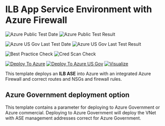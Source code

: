 # ILB App Service Environment with Azure Firewall

![Azure Public Test Date](https://azurequickstartsservice.blob.core.windows.net/badges/App-Service-Environment-AzFirewall/PublicLastTestDate.svg)
![Azure Public Test Result](https://azurequickstartsservice.blob.core.windows.net/badges/App-Service-Environment-AzFirewall/PublicDeployment.svg)

![Azure US Gov Last Test Date](https://azurequickstartsservice.blob.core.windows.net/badges/App-Service-Environment-AzFirewall/FairfaxLastTestDate.svg)
![Azure US Gov Last Test Result](https://azurequickstartsservice.blob.core.windows.net/badges/App-Service-Environment-AzFirewall/FairfaxDeployment.svg)

![Best Practice Check](https://azurequickstartsservice.blob.core.windows.net/badges/App-Service-Environment-AzFirewall/BestPracticeResult.svg)
![Cred Scan Check](https://azurequickstartsservice.blob.core.windows.net/badges/App-Service-Environment-AzFirewall/CredScanResult.svg)

[![Deploy To Azure](https://raw.githubusercontent.com/fathym-it/azure-quickstart-templates/master/1-CONTRIBUTION-GUIDE/images/deploytoazure.svg?sanitize=true)](https://portal.azure.com/#create/Microsoft.Template/uri/https%3A%2F%2Fraw.githubusercontent.com%2Ffathym-it%2Fazure-quickstart-templates%2Fmaster%2FApp-Service-Environment-AzFirewall%2Fazuredeploy.json)  [![Deploy To Azure US Gov](https://raw.githubusercontent.com/fathym-it/azure-quickstart-templates/master/1-CONTRIBUTION-GUIDE/images/deploytoazuregov.svg?sanitize=true)](https://portal.azure.us/#create/Microsoft.Template/uri/https%3A%2F%2Fraw.githubusercontent.com%2Ffathym-it%2Fazure-quickstart-templates%2Fmaster%2FApp-Service-Environment-AzFirewall%2Fazuredeploy.json)  [![Visualize](https://raw.githubusercontent.com/fathym-it/azure-quickstart-templates/master/1-CONTRIBUTION-GUIDE/images/visualizebutton.svg?sanitize=true)](http://armviz.io/#/?load=https%3A%2F%2Fraw.githubusercontent.com%2Ffathym-it%2Fazure-quickstart-templates%2Fmaster%2FApp-Service-Environment-AzFirewall%2Fazuredeploy.json)

This template deploys an **ILB ASE** into Azure with an integrated Azure Firewall and correct routes and NSGs and firewall rules.

## Azure Government deployment option

This template contains a parameter for deploying to Azure Government or Azure commercial.  Deploying to Azure Government will deploy the VNet with ASE management addresses correct for Azure Government.
